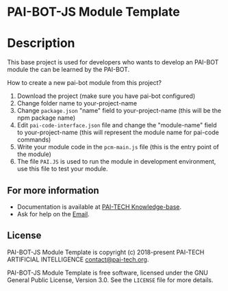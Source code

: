 # PAI-BOT-JS Module Template


 # Description

 This base project is used for developers who wants to develop an PAI-BOT module
 the can be learned by the PAI-BOT.

 How to create a new pai-bot module from this project?

 1. Download the project (make sure you have pai-bot configured)
 2. Change folder name to your-project-name
 3. Change `package.json` "name" field to your-project-name (this will be the npm package name)
 4. Edit `pai-code-interface.json` file and change the "module-name" field  to your-project-name (this will represent the module name for pai-code commands)
 5. Write your module code in the `pcm-main.js` file (this is the entry point of the module)
 6. The file `PAI.JS` is used to run the module in development environment, use this file to test your module.



## For more information

+ Documentation is available at [PAI-TECH Knowledge-base](https://blog.pai-tech.org/knowledge-base).
+ Ask for help on the
[Email](community@pai-tech.org).



## License

PAI-BOT-JS Module Template is copyright (c) 2018-present PAI-TECH ARTIFICIAL INTELLIGENCE  <contact@pai-tech.org>.

PAI-BOT-JS Module Template is free software, licensed under the GNU General Public License, Version 3.0. See the
`LICENSE` file for more details.
